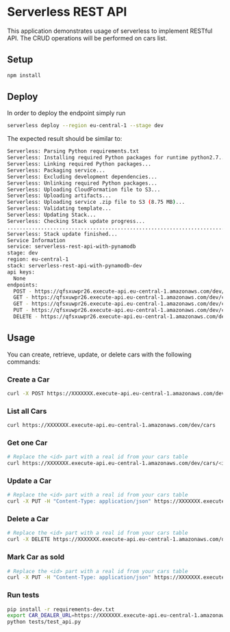 # Serverless REST API

This application demonstrates usage of serverless to implement RESTful API.
The CRUD operations will be performed on cars list.

## Setup

```bash
npm install
```

## Deploy

In order to deploy the endpoint simply run

```bash
serverless deploy --region eu-central-1 --stage dev
```

The expected result should be similar to:
```bash
Serverless: Parsing Python requirements.txt
Serverless: Installing required Python packages for runtime python2.7...
Serverless: Linking required Python packages...
Serverless: Packaging service...
Serverless: Excluding development dependencies...
Serverless: Unlinking required Python packages...
Serverless: Uploading CloudFormation file to S3...
Serverless: Uploading artifacts...
Serverless: Uploading service .zip file to S3 (8.75 MB)...
Serverless: Validating template...
Serverless: Updating Stack...
Serverless: Checking Stack update progress...
......................................................................................................
Serverless: Stack update finished...
Service Information
service: serverless-rest-api-with-pynamodb
stage: dev
region: eu-central-1
stack: serverless-rest-api-with-pynamodb-dev
api keys:
  None
endpoints:
  POST - https://qfsxuwpr26.execute-api.eu-central-1.amazonaws.com/dev/cars
  GET - https://qfsxuwpr26.execute-api.eu-central-1.amazonaws.com/dev/cars
  GET - https://qfsxuwpr26.execute-api.eu-central-1.amazonaws.com/dev/cars/{car_id}
  PUT - https://qfsxuwpr26.execute-api.eu-central-1.amazonaws.com/dev/cars/{car_id}
  DELETE - https://qfsxuwpr26.execute-api.eu-central-1.amazonaws.com/dev/cars/{car_id}
```

## Usage

You can create, retrieve, update, or delete cars with the following commands:

### Create a Car

```bash
curl -X POST https://XXXXXXX.execute-api.eu-central-1.amazonaws.com/dev/cars --data @example_car.json
```

### List all Cars

```bash
curl https://XXXXXXX.execute-api.eu-central-1.amazonaws.com/dev/cars
```

### Get one Car

```bash
# Replace the <id> part with a real id from your cars table
curl https://XXXXXXX.execute-api.eu-central-1.amazonaws.com/dev/cars/<id>
```

### Update a Car

```bash
# Replace the <id> part with a real id from your cars table
curl -X PUT -H "Content-Type: application/json" https://XXXXXXX.execute-api.eu-central-1.amazonaws.com/dev/cars/<id> --data @example_car.json
```

### Delete a Car

```bash
# Replace the <id> part with a real id from your cars table
curl -X DELETE https://XXXXXXX.execute-api.eu-central-1.amazonaws.com/dev/cars/<id>
```

### Mark Car as sold
```bash
# Replace the <id> part with a real id from your cars table
curl -X PUT -H "Content-Type: application/json" https://XXXXXXX.execute-api.eu-central-1.amazonaws.com/dev/cars/<id> --data '{"sold": true, "buyer_info": {"name": "buyer one", "address": "Washington DC"}}'
```

### Run tests
```bash
pip install -r requirements-dev.txt
export CAR_DEALER_URL=https://XXXXXXX.execute-api.eu-central-1.amazonaws.com/dev
python tests/test_api.py
```

